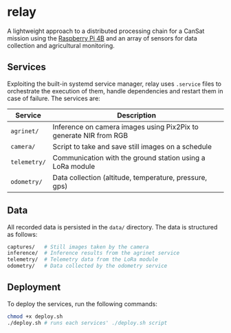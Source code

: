 # relay

A lightweight approach to a distributed processing chain for a CanSat mission using the [Raspberry Pi 4B](https://www.raspberrypi.org/) and an array of sensors for data collection and agricultural monitoring.

## Services

Exploiting the built-in systemd service manager, relay uses `.service` files to orchestrate the execution of them, handle dependencies and restart them in case of failure. The services are:

| Service | Description |
| --- | --- |
| `agrinet/` | Inference on camera images using Pix2Pix to generate NIR from RGB |
| `camera/` | Script to take and save still images on a schedule |
| `telemetry/` | Communication with the ground station using a LoRa module |
| `odometry/` | Data collection (altitude, temperature, pressure, gps) |

## Data

All recorded data is persisted in the `data/` directory. The data is structured as follows:

```sh
captures/   # Still images taken by the camera
inference/  # Inference results from the agrinet service
telemetry/  # Telemetry data from the LoRa module
odometry/   # Data collected by the odometry service
```

## Deployment

To deploy the services, run the following commands:

```sh
chmod +x deploy.sh
./deploy.sh # runs each services' ./deploy.sh script
```
